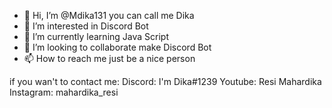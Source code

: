 - 👋 Hi, I’m @Mdika131 you can call me Dika
- 👀 I’m interested in Discord Bot
- 🌱 I’m currently learning Java Script
- 💞️ I’m looking to collaborate make Discord Bot
- 📫 How to reach me just be a nice person 

if you wan't to contact me:
Discord: I'm Dika#1239
Youtube: Resi Mahardika
Instagram: mahardika_resi
